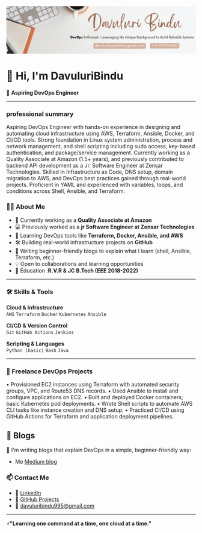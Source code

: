 <div align="center">
  <img src="git_Banner.png" alt="GitHub Banner" width="1000"/>
</div>

# 👋 Hi, I'm DavuluriBindu
🎯 **Aspiring DevOps Engineer** 
 

---
### professional summary
Aspiring DevOps Engineer with hands-on experience in designing and automating cloud infrastructure using AWS, Terraform, Ansible, Docker, and CI/CD tools. Strong foundation in Linux system administration, process and network management, and shell scripting including sudo access, key-based authentication, and package/service management. Currently working as a Quality Associate at Amazon (1.5+ years), and previously contributed to backend API development as a Jr. Software Engineer at Zensar Technologies. Skilled in Infrastructure as Code, DNS setup, domain migration to AWS, and DevOps best practices gained through real-world projects. Proficient in YAML and experienced with variables, loops, and conditions across Shell, Ansible, and Terraform.

### 👨‍💻 About Me

- 💼 Currently working as a **Quality Associate at Amazon**
- 💻 Previously worked as a **jr Software Engineer at Zensar Technologies**
- 🌱 Learning DevOps tools like **Terraform, Docker, Ansible, and AWS**
- 🛠️ Building real-world infrastructure projects on **GitHub**
- 📘 Writing beginner-friendly blogs to explain what I learn (shell, Ansible, Terraform, etc.)
- 💡 Open to collaborations and learning opportunities
- 📖 Education :**R.V.R & JC  B.Tech (EEE 2018-2022)**

---

### 🛠️ Skills & Tools

**Cloud & Infrastructure**  
`AWS` `Terraform` `Docker` `Kubernetes` `Ansible`  

**CI/CD & Version Control**  
`Git` `GitHub Actions` `Jenkins`  

**Scripting & Languages**  
`Python (basic)` `Bash` `Java`  

---

### 🚧 Freelance DevOps Projects 
•	Provisioned EC2 instances using Terraform with automated security groups, VPC, and Route53 DNS records.
•	Used Ansible to install and configure applications on EC2.
•	Built and deployed Docker containers; basic Kubernetes pod deployments.
•	Wrote Shell scripts to automate AWS CLI tasks like instance creation and DNS setup.
•	Practiced CI/CD using GitHub Actions for Terraform and application deployment pipelines.



## 📖 Blogs
📝 I'm writing blogs that explain DevOps in a simple, beginner-friendly way:
- Me [Medium blog](https://medium.com/@davuluribindu)


### 📫 Contact Me

- 🔗 [LinkedIn](https://www.linkedin.com/in/bindu-davuluri-875633190/)
- 🧰 [GitHub Projects](https://github.com/DavuluriBindu)
- 📧 davuluribindu995@gmail.com



---
⚡**"Learning one command at a time, one cloud at a time."**


